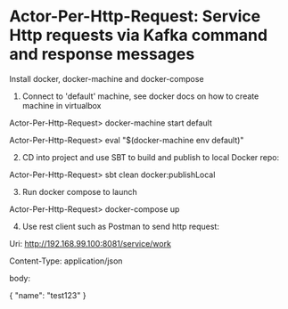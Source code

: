 Actor-Per-Http-Request: Service Http requests via Kafka command and response messages
=====================================================================================

Install docker, docker-machine and docker-compose

1) Connect to 'default' machine, see docker docs on how to create machine in virtualbox

Actor-Per-Http-Request> docker-machine start default

Actor-Per-Http-Request> eval "$(docker-machine env default)"

2) CD into project and use SBT to build and publish to local Docker repo:

Actor-Per-Http-Request> sbt clean docker:publishLocal

3) Run docker compose to launch

Actor-Per-Http-Request> docker-compose up

4) Use rest client such as Postman to send http request:

Uri: http://192.168.99.100:8081/service/work

Content-Type: application/json

body:

{
    "name": "test123"
}

